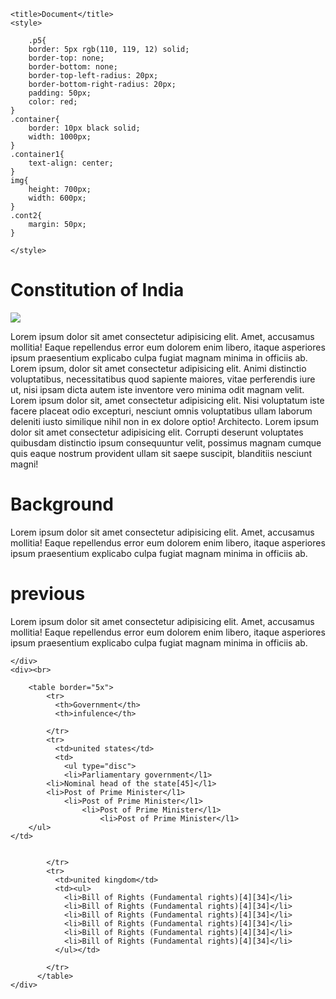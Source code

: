 <!DOCTYPE html>
<html lang="en">
<head>
   
    <title>Document</title>
    <style>
     
        .p5{
        border: 5px rgb(110, 119, 12) solid;
        border-top: none;
        border-bottom: none;
        border-top-left-radius: 20px;
        border-bottom-right-radius: 20px;
        padding: 50px;
        color: red;
    }
    .container{
        border: 10px black solid;
        width: 1000px;
    }
    .container1{
        text-align: center;
    }
    img{
        height: 700px;
        width: 600px;
    }
    .cont2{
        margin: 50px;
    }
    
    </style>
</head>
<body>
    <div class="container">
        <div class="container1">
            <h1>
                Constitution of India
            </h1>
            <img src="Constitution-Day-2022.avif">
        </div>
        <div class="cont2">
            <p class="p5"> Lorem ipsum dolor sit amet consectetur adipisicing elit. Amet, accusamus mollitia! Eaque repellendus error eum dolorem enim libero, itaque asperiores ipsum praesentium explicabo culpa fugiat magnam minima in officiis ab.
                Lorem ipsum, dolor sit amet consectetur adipisicing elit. Animi distinctio voluptatibus, necessitatibus quod sapiente maiores, vitae perferendis iure ut, nisi ipsam dicta autem iste inventore vero minima odit magnam velit.
                Lorem ipsum dolor sit, amet consectetur adipisicing elit. Nisi voluptatum iste facere placeat odio excepturi, nesciunt omnis voluptatibus ullam laborum deleniti iusto similique nihil non in ex dolore optio! Architecto.
                Lorem ipsum dolor sit amet consectetur adipisicing elit. Corrupti deserunt voluptates quibusdam distinctio ipsum consequuntur velit, possimus magnam cumque quis eaque nostrum provident ullam sit saepe suscipit, blanditiis nesciunt magni!
            </p>
            <h1>
    Background
            </h1>
            <p>Lorem ipsum dolor sit amet consectetur adipisicing elit. Amet, accusamus mollitia! Eaque repellendus error eum dolorem enim libero, itaque asperiores ipsum praesentium explicabo culpa fugiat magnam minima in officiis ab.</p>
            <h1>
    previous
            </h1>
            <p>Lorem ipsum dolor sit amet consectetur adipisicing elit. Amet, accusamus mollitia! Eaque repellendus error eum dolorem enim libero, itaque asperiores ipsum praesentium explicabo culpa fugiat magnam minima in officiis ab.</p>
        </div>
        
    </div>
    <div><br>

        <table border="5x">
            <tr>
              <th>Government</th>
              <th>infulence</th>
            
            </tr>
            <tr>
              <td>united states</td>
              <td>
                <ul type="disc">
                <li>Parliamentary government</l1>
            <li>Nominal head of the state[45]</l1>
            <li>Post of Prime Minister</l1>
                <li>Post of Prime Minister</l1>
                    <li>Post of Prime Minister</l1>
                        <li>Post of Prime Minister</l1>
        </ul>
    </td>

              
            </tr>
            <tr>
              <td>united kingdom</td>
              <td><ul>
                <li>Bill of Rights (Fundamental rights)[4][34]</li>
                <li>Bill of Rights (Fundamental rights)[4][34]</li>
                <li>Bill of Rights (Fundamental rights)[4][34]</li>
                <li>Bill of Rights (Fundamental rights)[4][34]</li>
                <li>Bill of Rights (Fundamental rights)[4][34]</li>
                <li>Bill of Rights (Fundamental rights)[4][34]</li>
              </ul></td>
            
            </tr>
          </table>
    </div>
</body>
</html>
